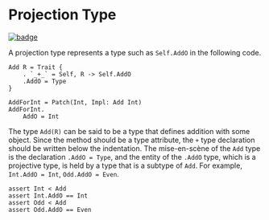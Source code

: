 # Projection Type

[![badge](https://img.shields.io/endpoint.svg?url=https%3A%2F%2Fgezf7g7pd5.execute-api.ap-northeast-1.amazonaws.com%2Fdefault%2Fsource_up_to_date%3Fowner%3Derg-lang%26repos%3Derg%26ref%3Dmain%26path%3Ddoc/EN/syntax/type/advanced/projection.md%26commit_hash%3D317b5973c354984891523d14a5e6e8f1cc3923ec)](https://gezf7g7pd5.execute-api.ap-northeast-1.amazonaws.com/default/source_up_to_date?owner=erg-lang&repos=erg&ref=main&path=doc/EN/syntax/type/advanced/projection.md&commit_hash=317b5973c354984891523d14a5e6e8f1cc3923ec)

A projection type represents a type such as ``Self.AddO`` in the following code.

```erg
Add R = Trait {
    . `_+_` = Self, R -> Self.AddO
    .AddO = Type
}

AddForInt = Patch(Int, Impl: Add Int)
AddForInt.
    AddO = Int
```

The type ``Add(R)`` can be said to be a type that defines addition with some object. Since the method should be a type attribute, the `+` type declaration should be written below the indentation.
The mise-en-scène of the `Add` type is the declaration `.AddO = Type`, and the entity of the `.AddO` type, which is a projective type, is held by a type that is a subtype of `Add`. For example, `Int.AddO = Int`, `Odd.AddO = Even`.

```erg
assert Int < Add
assert Int.AddO == Int
assert Odd < Add
assert Odd.AddO == Even
```

